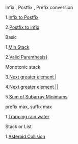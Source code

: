 
Infix , Postfix , Prefix conversion

1.[Infix to Postfix](https://www.geeksforgeeks.org/problems/infix-to-postfix-1587115620/1?utm_source=youtube&utm_medium=collab_striver_ytdescription&utm_campaign=infix-to-postfix)

2.[Postfix to infix](https://www.geeksforgeeks.org/problems/postfix-to-infix-conversion/1?utm_source=youtube&utm_medium=collab_striver_ytdescription&utm_campaign=postfix-to-prefix-conversion)

Basic

1.[Min Stack](https://leetcode.com/problems/min-stack/)

2.[Valid Parenthesis}](https://leetcode.com/problems/valid-parentheses/submissions/1596175612/)

Monotonic stack

3.[Next greater element |](https://leetcode.com/problems/next-greater-element-i/description/)

4.[Next greater element ||](https://leetcode.com/problems/next-greater-element-ii/submissions/1597240746/)

5.[Sum of Subarray Minimums](https://leetcode.com/problems/sum-of-subarray-minimums/submissions/1599860273/)

prefix max, suffix max

1.[Trapping rain water](https://leetcode.com/problems/trapping-rain-water/submissions/1597303748/)

Stack or List

1.[Asteroid Collision](https://leetcode.com/problems/asteroid-collision/submissions/1600314571/)

